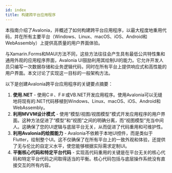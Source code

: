 ```yaml
---
id: index
title: 构建跨平台应用程序
---
```


本指南介绍了Avalonia，并概述了如何构建跨平台应用程序，以最大程度地重用代码，并在所有主要平台（Windows、Linux、macOS、iOS、Android和WebAssembly）上提供高质量的用户界面体验。

与Xamarin.Forms和MAUI方法不同，这些方法往往会产生具有最低公共特性集和通用外观的应用程序界面，Avalonia UI鼓励利用其绘制UI的能力。它允许开发人员只编写一次数据存储和业务逻辑代码，同时在所有平台上提供响应式和高性能的用户界面。本文讨论了实现这一目标的一般架构方法。

以下是创建Avalonia跨平台应用程序的关键要点摘要：

1. **使用.NET** - 使用C＃、F＃或VB.NET开发应用程序。使用Avalonia可以无缝地将现有的.NET代码移植到Windows、Linux、macOS、iOS、Android和WebAssembly。
2. **利用MVVM设计模式** - 使用“模型/视图/视图模型”模式开发应用程序的用户界面。这种方法促进了“模型”和“视图”之间的明确分离，而“视图模型”充当中间人。这确保了您的UI逻辑与底层平台无关，从而促进了代码重用和可维护性。
3. **利用Avalonia的绘图能力** - Avalonia不依赖于本地UI控件，而是类似于Flutter，绘制整个UI。这不仅确保了在所有平台上的一致外观和体验，还提供了无与伦比的自定义水平，使您能够根据实际需求定制UI。
4. **平衡核心代码和特定平台代码** - 实现高代码重用的关键是在平台无关的核心代码和特定平台代码之间取得适当的平衡。核心代码包括与底层操作系统没有直接交互的所有内容。














